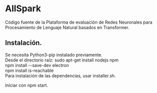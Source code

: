 # AllSpark
Código fuente de la Plataforma de evaluación de Redes Neuronales para Procesamiento de Lenguaje Natural basados en Transformer.</br>
## Instalación. 
Se necesita Python3-pip instalado previamente.</br>
Desde el directorio raíz:
    sudo apt-get install nodejs npm </br>
    npm install --save-dev electron </br>
    npm install is-reachable </br>
Para instalación de las dependencias, usar installer.sh.</br>

Iniciar con npm start.
